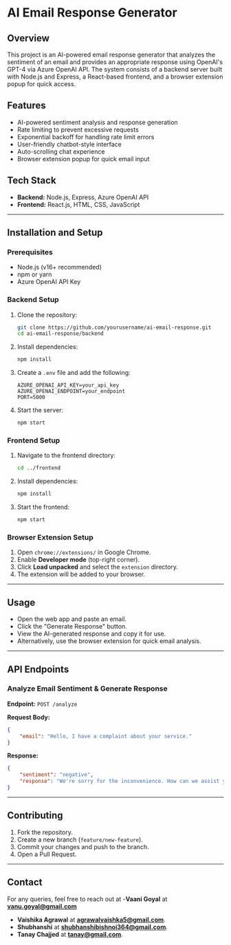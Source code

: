 # AI Email Response Generator

## Overview

This project is an AI-powered email response generator that analyzes the sentiment of an email and provides an appropriate response using OpenAI's GPT-4 via Azure OpenAI API. The system consists of a backend server built with Node.js and Express, a React-based frontend, and a browser extension popup for quick access.

## Features

-   AI-powered sentiment analysis and response generation
-   Rate limiting to prevent excessive requests
-   Exponential backoff for handling rate limit errors
-   User-friendly chatbot-style interface
-   Auto-scrolling chat experience
-   Browser extension popup for quick email input

## Tech Stack

-   **Backend:** Node.js, Express, Azure OpenAI API
-   **Frontend:** React.js, HTML, CSS, JavaScript

---

## Installation and Setup

### Prerequisites

-   Node.js (v16+ recommended)
-   npm or yarn
-   Azure OpenAI API Key

### Backend Setup

1. Clone the repository:
    ```bash
    git clone https://github.com/yourusername/ai-email-response.git
    cd ai-email-response/backend
    ```
2. Install dependencies:
    ```bash
    npm install
    ```
3. Create a `.env` file and add the following:
    ```env
    AZURE_OPENAI_API_KEY=your_api_key
    AZURE_OPENAI_ENDPOINT=your_endpoint
    PORT=5000
    ```
4. Start the server:
    ```bash
    npm start
    ```

### Frontend Setup

1. Navigate to the frontend directory:
    ```bash
    cd ../frontend
    ```
2. Install dependencies:
    ```bash
    npm install
    ```
3. Start the frontend:
    ```bash
    npm start
    ```

### Browser Extension Setup

1. Open `chrome://extensions/` in Google Chrome.
2. Enable **Developer mode** (top-right corner).
3. Click **Load unpacked** and select the `extension` directory.
4. The extension will be added to your browser.

---

## Usage

-   Open the web app and paste an email.
-   Click the "Generate Response" button.
-   View the AI-generated response and copy it for use.
-   Alternatively, use the browser extension for quick email analysis.

---

## API Endpoints

### Analyze Email Sentiment & Generate Response

**Endpoint:** `POST /analyze`

**Request Body:**

```json
{
    "email": "Hello, I have a complaint about your service."
}
```

**Response:**

```json
{
    "sentiment": "negative",
    "response": "We're sorry for the inconvenience. How can we assist you further?"
}
```

---

## Contributing

1. Fork the repository.
2. Create a new branch (`feature/new-feature`).
3. Commit your changes and push to the branch.
4. Open a Pull Request.

---

## Contact

For any queries, feel free to reach out at -**Vaani Goyal** at **vanu.goyal@gmail.com**

-   **Vaishika Agrawal** at **agrawalvaishka5@gmail.com**.
-   **Shubhanshi** at **shubhanshibishnoi364@gmail.com**.
-   **Tanay Chajjed** at **tanay@gmail.com**.
